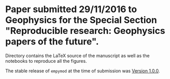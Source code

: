 # Paper submitted 29/11/2016 to Geophysics for the Special Section "Reproducible research: Geophysics papers of the future".

Directory contains the LaTeX source of the manuscript as well as the notebooks
to reproduce all the figures.

The stable release of `empymod` at the time of submission was
[Version 1.0.0](https://github.com/prisae/empymod/releases/tag/v1.0.0).
